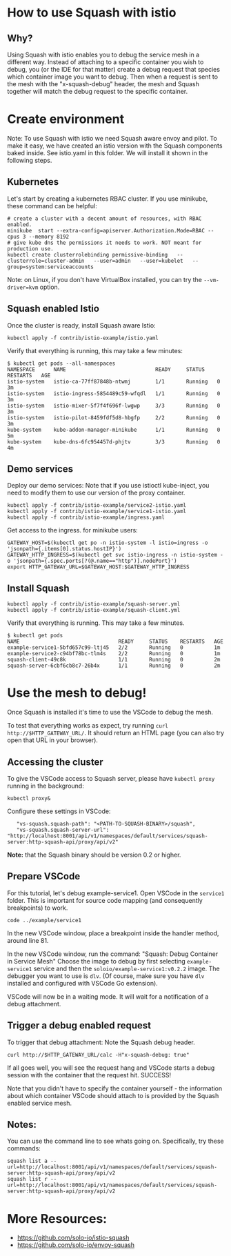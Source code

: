 
# How to use Squash with istio

## Why?
Using Squash with istio enables you to debug the service mesh in a different way. Instead of attaching to a specific container you wish to debug, you (or the IDE for that matter) create a debug request that species which container image you want to debug. Then when a request is sent to the mesh with the "x-squash-debug" header, the mesh and Squash together will match the debug request to the specific container.

# Create environment

Note: To use Squash with istio we need Squash aware envoy and pilot. To make it easy, we have created an istio version with the Squash components baked inside. See istio.yaml in this folder. We will install it shown in the following steps.

## Kubernetes

Let's start by creating a kubernetes RBAC cluster. If you use minikube, these command can be helpful:

```
# create a cluster with a decent amount of resources, with RBAC enabled.
minikube  start --extra-config=apiserver.Authorization.Mode=RBAC --cpus 3 --memory 8192
# give kube dns the permissions it needs to work. NOT meant for production use.
kubectl create clusterrolebinding permissive-binding   --clusterrole=cluster-admin   --user=admin   --user=kubelet   --group=system:serviceaccounts
```
Note: on Linux, if you don't have VirtualBox installed, you can try the `--vm-driver=kvm` option.

## Squash enabled Istio

Once the cluster is ready, install Squash aware Istio:

```
kubectl apply -f contrib/istio-example/istio.yaml
```

Verify that everything is running, this may take a few minutes:
```
$ kubectl get pods --all-namespaces
NAMESPACE      NAME                             READY     STATUS    RESTARTS   AGE
istio-system   istio-ca-77ff87848b-ntwmj        1/1       Running   0          3m
istio-system   istio-ingress-5854489c59-wfqdl   1/1       Running   0          3m
istio-system   istio-mixer-5f7f4f696f-lwgwp     3/3       Running   0          3m
istio-system   istio-pilot-8459fdf5d8-hbgfp     2/2       Running   0          3m
kube-system    kube-addon-manager-minikube      1/1       Running   0          5m
kube-system    kube-dns-6fc954457d-phjtv        3/3       Running   0          4m
```

## Demo services

Deploy our demo services:
Note that if you use istioctl kube-inject, you need to modify them to use our version of the proxy container.
```
kubectl apply -f contrib/istio-example/service2-istio.yaml
kubectl apply -f contrib/istio-example/service1-istio.yaml
kubectl apply -f contrib/istio-example/ingress.yaml
```

Get access to the ingress. for minikube users:
```
GATEWAY_HOST=$(kubectl get po -n istio-system -l istio=ingress -o 'jsonpath={.items[0].status.hostIP}')
GATEWAY_HTTP_INGRESS=$(kubectl get svc istio-ingress -n istio-system -o 'jsonpath={.spec.ports[?(@.name=="http")].nodePort}')
export HTTP_GATEWAY_URL=$GATEWAY_HOST:$GATEWAY_HTTP_INGRESS
```

## Install Squash

```
kubectl apply -f contrib/istio-example/squash-server.yml
kubectl apply -f contrib/istio-example/squash-client.yml
```


Verify that everything is running. This may take a few minutes.
```
$ kubectl get pods
NAME                                READY     STATUS    RESTARTS   AGE
example-service1-5bfd657c99-ltj45   2/2       Running   0          1m
example-service2-c94bf78bc-tlm4s    2/2       Running   0          1m
squash-client-49c8k                 1/1       Running   0          2m
squash-server-6cbf6cb8c7-26b4x      1/1       Running   0          2m
```

# Use the mesh to debug!

Once Squash is installed it's time to use the VSCode to debug the mesh.

To test that everything works as expect, try running `curl http://$HTTP_GATEWAY_URL/`. It should return an HTML page (you can also try open that URL in your browser).

## Accessing the cluster

To give the VSCode access to Squash server, please have `kubectl proxy` running in the background:
```
kubectl proxy&
```

Configure these settings in VSCode:
```
   "vs-squash.squash-path": "<PATH-TO-SQUASH-BINARY>/squash",
   "vs-squash.squash-server-url": "http://localhost:8001/api/v1/namespaces/default/services/squash-server:http-squash-api/proxy/api/v2" 
```
**Note:** that the Squash binary should be version 0.2 or higher.

## Prepare VSCode
For this tutorial, let's debug example-service1. Open VSCode in the `service1` folder. This is important for source code mapping (and consequently breakpoints) to work.
```
code ../example/service1
```
In the new VSCode window, place a breakpoint inside the handler method, around line 81.

In the new VSCode window, run the command: "Squash: Debug Container in Service Mesh"
Choose the image to debug by first selecting `example-service1` service and then the  `soloio/example-service1:v0.2.2`  image. The debugger you want to use is `dlv`. (Of course, make sure you have `dlv` installed and configured with VSCode Go extension).

VSCode will now be in a waiting mode. It will wait for a notification of a debug attachment.

## Trigger a debug enabled request

To trigger that debug attachment: Note the Squash debug header.
```
curl http://$HTTP_GATEWAY_URL/calc -H"x-squash-debug: true"
```

If all goes well, you will see the request hang and VSCode starts a debug session with the container that the request hit.
SUCCESS!

Note that you didn't have to specify the container yourself - the information about which container VSCode should attach to is provided by the Squash enabled service mesh.

## Notes:
You can use the command line to see whats going on. Specifically, try these commands:
```
squash list a --url=http://localhost:8001/api/v1/namespaces/default/services/squash-server:http-squash-api/proxy/api/v2
squash list r --url=http://localhost:8001/api/v1/namespaces/default/services/squash-server:http-squash-api/proxy/api/v2
```

# More Resources:
- https://github.com/solo-io/istio-squash
- https://github.com/solo-io/envoy-squash
